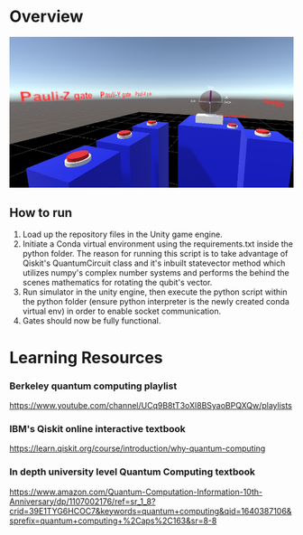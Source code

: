 # Overview
![](images/Bloch%20Sphere%20VR%20scene.png)
 ## How to run
 1. Load up the repository files in the Unity game engine.
 2. Initiate a Conda virtual environment using the requirements.txt inside the python folder. The reason for running this script is to take advantage of Qiskit's QuantumCircuit class and it's inbuilt statevector method which utilizes numpy's complex number systems and performs the behind the scenes mathematics for rotating the qubit's vector.  
 3. Run simulator in the unity engine, then execute the python script within the python folder (ensure python interpreter is the newly created conda virtual env) in order to enable socket communication. 
 4. Gates should now be fully functional.
# Learning Resources
### Berkeley quantum computing playlist
 https://www.youtube.com/channel/UCq9B8tT3oXl8BSyaoBPQXQw/playlists
### IBM's Qiskit online interactive textbook 
 https://learn.qiskit.org/course/introduction/why-quantum-computing
### In depth university level Quantum Computing textbook 
https://www.amazon.com/Quantum-Computation-Information-10th-Anniversary/dp/1107002176/ref=sr_1_8?crid=39E1TYG6HCOC7&keywords=quantum+computing&qid=1640387106&sprefix=quantum+computing+%2Caps%2C163&sr=8-8
